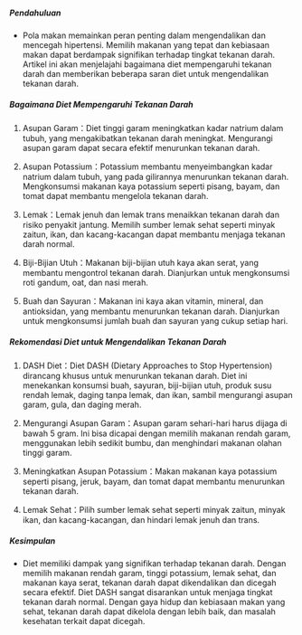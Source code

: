 ##### Pendahuluan
* Pola makan memainkan peran penting dalam mengendalikan dan mencegah hipertensi. Memilih makanan yang tepat dan kebiasaan makan dapat berdampak signifikan terhadap tingkat tekanan darah. Artikel ini akan menjelajahi bagaimana diet mempengaruhi tekanan darah dan memberikan beberapa saran diet untuk mengendalikan tekanan darah.

##### Bagaimana Diet Mempengaruhi Tekanan Darah
1. Asupan Garam：Diet tinggi garam meningkatkan kadar natrium dalam tubuh, yang mengakibatkan tekanan darah meningkat. Mengurangi asupan garam dapat secara efektif menurunkan tekanan darah.

2. Asupan Potassium：Potassium membantu menyeimbangkan kadar natrium dalam tubuh, yang pada gilirannya menurunkan tekanan darah. Mengkonsumsi makanan kaya potassium seperti pisang, bayam, dan tomat dapat membantu mengelola tekanan darah.

3. Lemak：Lemak jenuh dan lemak trans menaikkan tekanan darah dan risiko penyakit jantung. Memilih sumber lemak sehat seperti minyak zaitun, ikan, dan kacang-kacangan dapat membantu menjaga tekanan darah normal.

4. Biji-Bijian Utuh：Makanan biji-bijian utuh kaya akan serat, yang membantu mengontrol tekanan darah. Dianjurkan untuk mengkonsumsi roti gandum, oat, dan nasi merah.

4. Buah dan Sayuran：Makanan ini kaya akan vitamin, mineral, dan antioksidan, yang membantu menurunkan tekanan darah. Dianjurkan untuk mengkonsumsi jumlah buah dan sayuran yang cukup setiap hari.

##### Rekomendasi Diet untuk Mengendalikan Tekanan Darah
1. DASH Diet：Diet DASH (Dietary Approaches to Stop Hypertension) dirancang khusus untuk menurunkan tekanan darah. Diet ini menekankan konsumsi buah, sayuran, biji-bijian utuh, produk susu rendah lemak, daging tanpa lemak, dan ikan, sambil mengurangi asupan garam, gula, dan daging merah.

2. Mengurangi Asupan Garam：Asupan garam sehari-hari harus dijaga di bawah 5 gram. Ini bisa dicapai dengan memilih makanan rendah garam, menggunakan lebih sedikit bumbu, dan menghindari makanan olahan tinggi garam.

3. Meningkatkan Asupan Potassium：Makan makanan kaya potassium seperti pisang, jeruk, bayam, dan tomat dapat membantu menurunkan tekanan darah.

4. Lemak Sehat：Pilih sumber lemak sehat seperti minyak zaitun, minyak ikan, dan kacang-kacangan, dan hindari lemak jenuh dan trans.

##### Kesimpulan
* Diet memiliki dampak yang signifikan terhadap tekanan darah. Dengan memilih makanan rendah garam, tinggi potassium, lemak sehat, dan makanan kaya serat, tekanan darah dapat dikendalikan dan dicegah secara efektif. Diet DASH sangat disarankan untuk menjaga tingkat tekanan darah normal. Dengan gaya hidup dan kebiasaan makan yang sehat, tekanan darah dapat dikelola dengan lebih baik, dan masalah kesehatan terkait dapat dicegah.